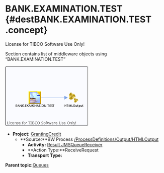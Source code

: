 # BANK.EXAMINATION.TEST {#destBANK.EXAMINATION.TEST .concept}

License for TIBCO Software Use Only!

Section contains list of middleware objects using “BANK.EXAMINATION.TEST”

![](dest_Id132.png)

-   **Project:** [GrantingCredit](../projs/GrantingCredit.md)
    -   **Source:**BW Process [/ProcessDefinitions/Output/HTMLOutput](../../../projects/GrantingCredit/ProcessDefinitions/Output/HTMLOutput.process.md)
        -   **Activity:** [Result JMSQueueReceiver](../projs/act_131.md)
        -   **Action Type:**ReceiveRequest
        -   **Transport Type:**

**Parent topic:**[Queues](../../../crossref/dest/msgs/Group_Id152.md)

